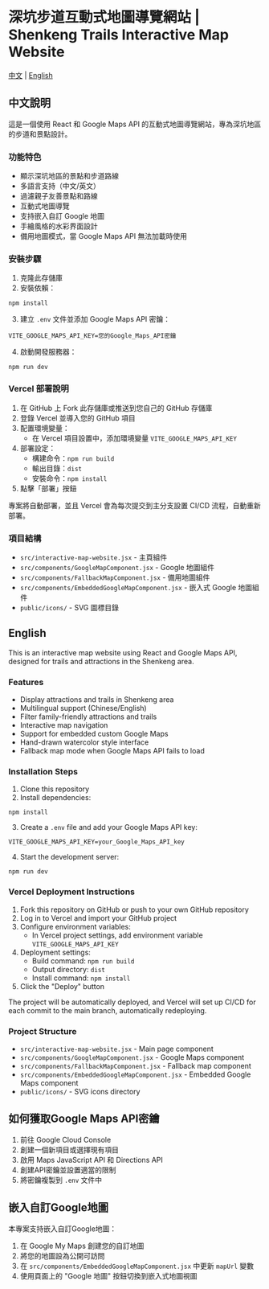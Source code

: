 # 深坑步道互動式地圖導覽網站 | Shenkeng Trails Interactive Map Website

[中文](#中文說明) | [English](#english)

## 中文說明

這是一個使用 React 和 Google Maps API 的互動式地圖導覽網站，專為深坑地區的步道和景點設計。

### 功能特色

* 顯示深坑地區的景點和步道路線
* 多語言支持（中文/英文）
* 過濾親子友善景點和路線
* 互動式地圖導覽
* 支持嵌入自訂 Google 地圖
* 手繪風格的水彩界面設計
* 備用地圖模式，當 Google Maps API 無法加載時使用

### 安裝步驟

1. 克隆此存儲庫
2. 安裝依賴：

```
npm install
```

3. 建立 `.env` 文件並添加 Google Maps API 密鑰：

```
VITE_GOOGLE_MAPS_API_KEY=您的Google_Maps_API密鑰
```

4. 啟動開發服務器：

```
npm run dev
```

### Vercel 部署說明

1. 在 GitHub 上 Fork 此存儲庫或推送到您自己的 GitHub 存儲庫
2. 登錄 Vercel 並導入您的 GitHub 項目
3. 配置環境變量：  
   * 在 Vercel 項目設置中，添加環境變量 `VITE_GOOGLE_MAPS_API_KEY`
4. 部署設定：  
   * 構建命令：`npm run build`  
   * 輸出目錄：`dist`  
   * 安裝命令：`npm install`
5. 點擊「部署」按鈕

專案將自動部署，並且 Vercel 會為每次提交到主分支設置 CI/CD 流程，自動重新部署。

### 項目結構

* `src/interactive-map-website.jsx` \- 主頁組件
* `src/components/GoogleMapComponent.jsx` \- Google 地圖組件
* `src/components/FallbackMapComponent.jsx` \- 備用地圖組件
* `src/components/EmbeddedGoogleMapComponent.jsx` \- 嵌入式 Google 地圖組件
* `public/icons/` \- SVG 圖標目錄

## English

This is an interactive map website using React and Google Maps API, designed for trails and attractions in the Shenkeng area.

### Features

* Display attractions and trails in Shenkeng area
* Multilingual support (Chinese/English)
* Filter family-friendly attractions and trails
* Interactive map navigation
* Support for embedded custom Google Maps
* Hand-drawn watercolor style interface
* Fallback map mode when Google Maps API fails to load

### Installation Steps

1. Clone this repository
2. Install dependencies:

```
npm install
```

3. Create a `.env` file and add your Google Maps API key:

```
VITE_GOOGLE_MAPS_API_KEY=your_Google_Maps_API_key
```

4. Start the development server:

```
npm run dev
```

### Vercel Deployment Instructions

1. Fork this repository on GitHub or push to your own GitHub repository
2. Log in to Vercel and import your GitHub project
3. Configure environment variables:  
   * In Vercel project settings, add environment variable `VITE_GOOGLE_MAPS_API_KEY`
4. Deployment settings:  
   * Build command: `npm run build`  
   * Output directory: `dist`  
   * Install command: `npm install`
5. Click the "Deploy" button

The project will be automatically deployed, and Vercel will set up CI/CD for each commit to the main branch, automatically redeploying.

### Project Structure

* `src/interactive-map-website.jsx` \- Main page component
* `src/components/GoogleMapComponent.jsx` \- Google Maps component
* `src/components/FallbackMapComponent.jsx` \- Fallback map component
* `src/components/EmbeddedGoogleMapComponent.jsx` \- Embedded Google Maps component
* `public/icons/` \- SVG icons directory

## 如何獲取Google Maps API密鑰

1. 前往 Google Cloud Console
2. 創建一個新項目或選擇現有項目
3. 啟用 Maps JavaScript API 和 Directions API
4. 創建API密鑰並設置適當的限制
5. 將密鑰複製到 `.env` 文件中

## 嵌入自訂Google地圖

本專案支持嵌入自訂Google地圖：

1. 在 Google My Maps 創建您的自訂地圖
2. 將您的地圖設為公開可訪問
3. 在 `src/components/EmbeddedGoogleMapComponent.jsx` 中更新 `mapUrl` 變數
4. 使用頁面上的 "Google 地圖" 按鈕切換到嵌入式地圖視圖 